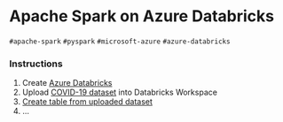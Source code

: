 # Apache Spark on Azure Databricks

`#apache-spark` `#pyspark` `#microsoft-azure` `#azure-databricks`

### Instructions

1. Create [Azure Databricks](https://azure.microsoft.com/en-us/services/databricks/)
2. Upload [COVID-19 dataset](covid-19-spread) into Databricks Workspace 
3. [Create table from uploaded dataset](covid19-spread-uploader.ipynb)
4. ...
